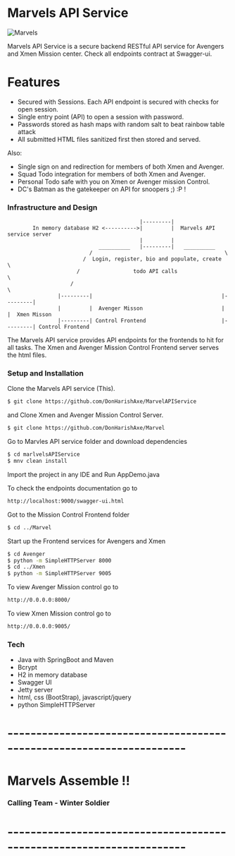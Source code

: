 # Marvels API Service

![Marvels](https://www.brandsoftheworld.com/sites/default/files/styles/logo-thumbnail/public/0017/0599/brand.gif?itok=RyK-r4A4)

Marvels API Service is a secure backend RESTful API service for Avengers and Xmen Mission center.
Check all endpoints contract at Swagger-ui.

# Features

  - Secured with Sessions. Each API endpoint is secured with checks for open session.
  - Single entry point (API) to open a session with password.
  - Passwords stored as hash maps with random salt to beat rainbow table attack
  - All submitted HTML files sanitized first then stored and  served.


Also:
  - Single sign on and redirection for members of both Xmen and Avenger.
  - Squad Todo integration for members of both Xmen and Avenger.
  - Personal Todo safe with you on Xmen or Avenger mission Control.
  - DC's Batman as the gatekeeper on API for snoopers ;) :P !

### Infrastructure and Design

                                              |---------|
            In memory database H2 <---------->|         |  Marvels API service server
                                              |         |
                                 __________   |---------|   __________
                              /                                          \
                            /  Login, register, bio and populate, create  \
                          /                 todo API calls                 \
                        /                                                   \
                    |---------|                                         |---------|
                    |         |  Avenger Misson                         |         |  Xmen Misson
                    |---------| Control Frontend                        |---------| Control Frontend

The Marvels API service provides API endpoints for the frontends to hit for all tasks. The Xmen and Avenger Mission Control Frontend server serves the html files.

### Setup and Installation

Clone the Marvels API service (This).
```sh
$ git clone https://github.com/DonHarishAxe/MarvelAPIService
```
and Clone Xmen and Avenger Mission Control Server.
```sh
$ git clone https://github.com/DonHarishAxe/Marvel
```
Go to Marvles API service folder and download dependencies
```sh
$ cd marlvelsAPIService
$ mnv clean install
```
Import the project in any IDE and Run AppDemo.java

To check the endpoints documentation go to
```sh
http://localhost:9000/swagger-ui.html
```
Got to the Mission Control Frontend folder
```sh
$ cd ../Marvel
````
Start up the Frontend services for Avengers and Xmen
```sh
$ cd Avenger
$ python -m SimpleHTTPServer 8000
$ cd ../Xmen
$ python -m SimpleHTTPServer 9005
```
To view Avenger Mission control go to
```sh
http://0.0.0.0:8000/
```
To view Xmen Mission control go to
```sh
http://0.0.0.0:9005/
```

### Tech

 - Java with SpringBoot and Maven
 - Bcrypt
 - H2 in memory database
 - Swagger UI
 - Jetty server
 - html, css (BootStrap), javascript/jquery
 - python SimpleHTTPServer


# ---------------------------------------------------------------------
# Marvels Assemble !!
### Calling Team - Winter Soldier
# ---------------------------------------------------------------------
